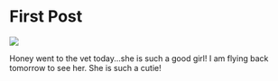 # First Post

![](assets/image/honeyvet.jpeg)

Honey went to the vet today...she is such a good girl! I am flying back tomorrow to see her. She is such a cutie!



